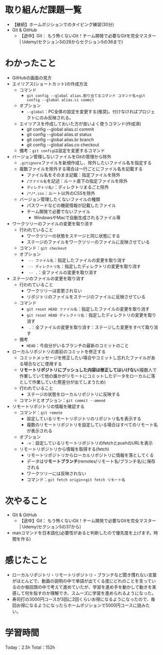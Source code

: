 # 取り組んだ課題一覧
- 【継続】ホームポジションでのタイピング練習(30分)
- Git & GitHub
	- 【途中】Git： もう怖くないGit！チーム開発で必要なGitを完全マスター | Udemy(セクション3の28からセクション5の36まで)

# わかったこと
- GitHubの画面の見方
- エイリアス(ショートカット)の作成方法
	- コマンド
		- `git config --global alias.割り当てるコマンド コマンド名`=`git config --global alias.ci commit`
	- オプション
		- `--global`：PC全体の設定を変更する(推奨)。付けなければプロジェクトにのみ反映される。
	- エイリアスを作成しておいた方が良いよく使うコマンド(作成済)
		- git config --global alias.ci commit
		- git config --global alias.st status
		- git config --global alias.br branch
		- git config --global alias.co checkout
	- 備考：`git config`は設定を変更するコマンド
- バージョン管理しないファイルをGitの管理から除外
	- `.gitignore`ファイルを新規作成し、除外したいファイル名を指定する
	- 複数ファイルを除外する場合は一行ごとにファイル名を記載する
		- ファイル名をそのまま記載：指定ファイルを除外
		- `/ファイル名`を記述：ルート直下の指定ファイルを除外
		- `ディレクトリ名/`：ディレクトリまるごと除外
		- `/*/*.css`：ルート以外のCSSを除外
	- バージョン管理したくないファイルの種類
		- パスワードなどの機密情報が記載したファイル
		- チーム開発で必要でないファイル
			- WindowsやMacで自動生成されるファイル等
- ワークツリーのファイルの変更を取り消す
	- 行われていること
		- ワークツリーの状態をステージと同じ状態にする
		- ステージのファイルをワークツリーのファイルに反映させている
	- コマンド：`git checkout`
	- オプション
		- ` -- ファイル名`：指定したファイルの変更を取り消す
		- ` -- ディレクトリ名`：指定したディレクトリの変更を取り消す
		- ` -- .`：全ファイルの変更を取り消す
- ステージのファイルの変更を取り消す
	- 行われていること
		- ワークツリーは変更されない
		- リポジトリのファイルをステージのファイルに反映させている
	- コマンド
		- `git reset HEAD ファイル名`：指定したファイルの変更を取り消す
		- `git reset HEAD ディレクトリ名`：指定したディレクトリの変更を取り消す
		- ` .`：全ファイルの変更を取り消す：ステージした変更をすべて取り消す
	- 備考
		- `HEAD`：今自分がいるブランチの最新のコミットのこと
- ローカルリポジトリの直前のコミットを修正する
	- コミットメッセージを修正したい場合やコミットし忘れたファイルがある場合などに使用する
	- **リモートリポジトリにプッシュした内容は修正してはいけない**(複数人で作業していて他の誰かがリモートにコミットしたデータをローカルに落として作業していた際差分が出てしまうため)
	- 行われていること
		- ステージの状態をローカルリポジトリに反映する
	- コマンドとオプション：`git commit --amend`
- リモートリポジトリの情報を確認する
	- コマンド：`git remote`
		- 設定しているリモートリポジトリのリポジトリ名を表示する
		- 複数のリモートリポジトリを設定している場合はすべてのリモート名が表示される
	- オプション
		- `-v`：設定しているリモートリポジトリのfetchとpushのURLを表示
	- リモートリポジトリから情報を取得する(fetch)
		- リモートリポジトリからローカルリポジトリに情報を落としてくる
		- データは**リモートブランチ**(remotes/リモート名/ブランチ名)に保存される
		- ワークツリーには反映されない
		- コマンド：`git fetch origin`=`git fetch リモート名`

# 次やること
- Git & GitHub
	- 【途中】Git： もう怖くないGit！チーム開発で必要なGitを完全マスター | Udemy(セクション5の37から)
- manコマンドを日本語化(必要性があると判断したので優先度を上げます。時間を作る)

# 感じたこと
- ローカルリポジトリ・リモートリポジトリ・ブランチなど聞き慣れない言葉がほとんどで、動画の説明の中で単語が出てくる度にどれのことを言っているのか毎回頭の中で考えて進めていたが、学習を進め手を動かして動きを実感して何を指すのか理解でき、スムーズに学習を進められるようになった。
- 寿司打の3000円コースが3回に2回くらいお得になるようになったので、毎回お得になるようになったらホームポジションで5000円コースに挑みたい。

# 学習時間
Today：2.5h Total：152h
